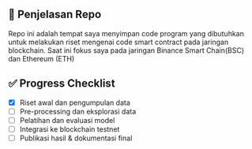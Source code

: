 ## 📝 Penjelasan Repo

Repo ini adalah tempat saya menyimpan code program yang dibutuhkan untuk melakukan riset mengenai code smart contract pada jaringan blockchain. Saat ini fokus saya pada jaringan Binance Smart Chain(BSC) dan Ethereum (ETH)

## ✅ Progress Checklist
- [x] Riset awal dan pengumpulan data
- [ ] Pre-processing dan eksplorasi data
- [ ] Pelatihan dan evaluasi model
- [ ] Integrasi ke blockchain testnet
- [ ] Publikasi hasil & dokumentasi final
